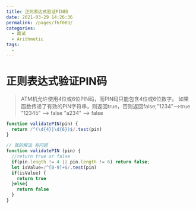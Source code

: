 ```yaml
---
title: 正则表达式验证PIN码
date: 2021-03-29 14:26:36
permalink: /pages/f6f003/
categories:
  - 面试
  - Arithmetic
tags:
  - 
---
```


# 正则表达式验证PIN码

> ATM机允许使用4位或6位PIN码，而PIN码只能包含4位或6位数字。 如果函数传递了有效的PIN字符串，则返回true，否则返回false;"1234"-->true "12345"  -->  false "a234"   -->  false

```javascript
function validatePIN(pin) {
  return /^(\d{4}|\d{6})$/.test(pin)
}

// 我的解法 有问题
function validatePIN (pin) {
  //return true or false
  if(pin.length != 4 || pin.length != 6) return false;
  let isValue=/^[0-9]+$/.test(pin)
  if(isValue) {
    return true
  }else{
    return false
  }
}
```